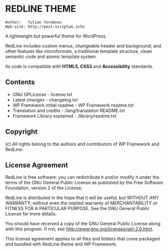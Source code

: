 REDLINE THEME
=============

	Author:   Yulian Yordanov
	Web-site: http://post-scriptum.info

A lightweight but powerful theme for WordPress.

RedLine includes custom menus, changeable header and background; and
other features like microformats, a traditional template structure, clean
semantic code and atomic template system.

Its code is compatible with **HTML5, CSS3** and **Accessibility**
standards. 

 
Contents
--------

- GNU GPLicense - license.txt
- Latest changes - changelog.txt
- WP Framework initial readme - WP Framework readme.txt
- Translation and credits - /lang/translation README.txt
- Framework Library explained - /library/readme.txt


Copyright
---------

(c) All rights belong to the authors and contributors
of WP Framework and RedLine.


License Agreement
-----------------

RedLine is free software: you can redistribute it and/or modify
it under the terms of the GNU General Public License as published by
the Free Software Foundation, version 2 of the License.

RedLine is distributed in the hope that it will be useful,
but WITHOUT ANY WARRANTY; without even the implied warranty of
MERCHANTABILITY or FITNESS FOR A PARTICULAR PURPOSE. See the
GNU General Public License for more details.

You should have received a copy of the GNU General Public License
along with this program. If not, see <http://www.gnu.org/licenses/gpl-2.0.html>.

This license agreement applies to all files and folders
that come packaged and bundled with RedLine theme and WP Framework.
